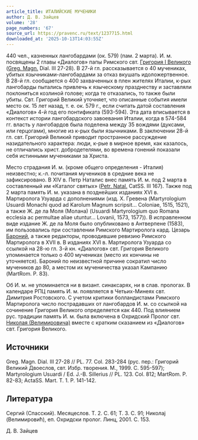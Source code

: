 ```yaml
---
article_title: ИТАЛИЙСКИЕ МУЧЕНИКИ
author: Д. В. Зайцев
volume: '28'
page_numbers: '67'
source_url: https://pravenc.ru/text/1237715.html
downloaded_at: '2025-10-13T14:03:55Z'
---
```


440 чел., казненных лангобардами (ок. 579) (пам. 2 марта). И. м. посвящены 2 главы «Диалогов» папы Римского свт. [Григория I Великого](<https://pravenc.ru/text/Григорий I Великий.html>) ([Greg. Magn.](<https://pravenc.ru/text/Greg  Magn .html>) Dial. III 27-28). В 27-й гл. рассказывается о 40 мучениках, убитых язычниками-лангобардами за отказ вкушать идоложертвенное. В 28-й гл. сообщается о 400 захваченных в плен жителях Италии, к-рых лангобарды пытались привлечь к языческому празднеству и заставляли поклониться козлиной голове; когда те отказались, то также были убиты. Свт. Григорий Великий уточняет, что описанные события имели место ок. 15 лет назад, т. е. ок. 579 г., если считать датой составления «Диалогов» 4-й год его понтификата (593-594). Эта дата вписывается в контекст истории лангобардского завоевания Италии, когда в 574-584 гг. власть у лангобардов была поделена между 35 вождями (дуксами, или герцогами), многие из к-рых были язычниками. В заключении 28-й гл. свт. Григорий Великий приводит пространное рассуждение назидательного характера: люди, к-рые в мирное время, как казалось, не отличались христ. добродетелями, во времена гонений показали себя истинными мучениками за Христа.

Место страдания И. м. (кроме общего определения - Италия) неизвестно; к.-л. почитания мучеников в средние века не зафиксировано. В XIV в. Петр Наталис внес память И. м. под 2 марта в составленный им «Каталог святых» ([Petr. Natal.](<https://pravenc.ru/text/Petr  Natal .html>) CatSS. III 167). Также под 2 марта память И. м. указана в позднейших изданиях XVI в. Мартиролога Узуарда с дополнениями (изд. Х. Гревена (Martyrologium Usuardi Monachi quod ad Karolum Magnum scripsit... Coloniae, 1515, 1521), а также Ж. де ла Моля (Молана) (Usuardi Martyrologium quo Romana ecclesia ac permultae aliae utuntur... Lovanii, 1573, 1577)). В исправленном виде издание Ж. де ла Моля было опубликовано в Антверпене (1583), им пользовались при составлении Римского Мартиролога кард. Цезарь [Бароний](https://pravenc.ru/text/БАРОНИЙ.html), а также редакторы, проводившие ревизию Римского Мартиролога в XVII в. В изданиях XVI в. Мартиролога Узуарда со ссылкой на 28-ю гл. 3-й кн. «Диалогов» свт. Григория Великого упоминается только о 400 мучениках (место их кончины не уточняется). Бароний по неизвестной причине сократил число мучеников до 80, а местом их мученичества указал Кампанию (MartRom. P. 83).

Об И. м. не упоминается ни в визант. синаксарях, ни в слав. прологах. В календаре РПЦ память И. м. появляется в Четьих-Минеях свт. Димитрия Ростовского. С учетом критики болландистами Римского Мартиролога число пострадавших от лангобардов И. м. со ссылкой на сочинение Григория Великого определяется как 440. Под влиянием рус. традиции память И. м. была включена в Охридский Пролог свт. [Николая (Велимировича)](<https://pravenc.ru/text/Николая (Велимировича).html>) вместе с кратким сказанием из «Диалогов» свт. Григория Великого.

## Источники

Greg. Magn. Dial. III 27-28 // PL. 77. Col. 283-284 (рус. пер.: Григорий Великий Двоеслов, свт. Избр. творения. М., 1999. С. 595-597); Martyrologium Usuardi / Ed. J.-B. Sillerius // PL. 123. Col. 812; MartRom. P. 82-83; ActaSS. Mart. T. 1. P. 141-142.

## Литература

Сергий (Спасский). Месяцеслов. Т. 2. С. 61; Т. 3. С. 91; Николаj (Велимировић), еп. Охридски пролог. Линц, 2001. С. 153.

Д. В. Зайцев
